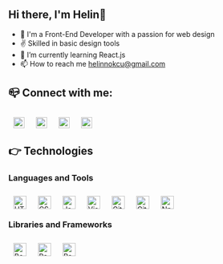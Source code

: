 ## Hi there, I'm Helin👋

- 🤡 I'm a Front-End Developer with a passion for web design
- :v:  Skilled in basic design tools
- 🌱 I’m currently learning React.js
- 📫 How to reach me helinnokcu@gmail.com


## :mailbox_closed: Connect with me:
<p>
    <a href="mailto:helinnokcu@gmail.com" rel="stylesheet">
        <img align="left" alt="Helin_Okcu|Mail" width="22px" src="https://cdn.jsdelivr.net/npm/simple-icons@3.13.0/icons/gmail.svg" data-canonical-src="https://cdn.jsdelivr.net/npm/simple-icons@3.13.0/icons/gmail.svg" style="max-width: 100%;padding:10px;">
    </a>
    <a href="https://www.linkedin.com/in/helinokcu/" rel="stylesheet">
        <img align="left" alt="Helin Okcu|LinkedIn" width="22px" src="https://camo.githubusercontent.com/d659d2bac00c01b42bffbae84bdc121e828b8fecd5b4949ffa2575f5d9e4a371/68747470733a2f2f63646e2e6a7364656c6976722e6e65742f6e706d2f73696d706c652d69636f6e734076332f69636f6e732f6c696e6b6564696e2e737667" data-canonical-src="https://cdn.jsdelivr.net/npm/simple-icons@v3/icons/linkedin.svg" style="max-width: 100%; padding:10px;">
    </a>
    <a href="#" rel="stylesheet">
        <img align="left" alt="Helin Okcu|Medium" width="22px" src="https://cdn.jsdelivr.net/npm/simple-icons@3.13.0/icons/medium.svg" data-canonical-src="https://cdn.jsdelivr.net/npm/simple-icons@v3/icons/medium.svg" style="max-width: 100%;padding:10px;">
    </a>
    <a href="https://www.hackerrank.com/helinokcu" rel="stylesheet">
        <img align="left" alt="Helin Okcu|HackerRank" width="22px" src="https://cdn.jsdelivr.net/npm/simple-icons@3.13.0/icons/hackerrank.svg" data-canonical-src="https://cdn.jsdelivr.net/npm/simple-icons@v3/icons/hackerrank.svg" style="max-width: 100%;padding:10px;">
    </a>
</p>
<br>
</br>

## :point_right: Technologies
### Languages and Tools
<p>
    <a href="#" rel="stylesheet">
        <img align="left" alt="HTML5" title="HTML5" width="26px" src="https://cdn.jsdelivr.net/npm/simple-icons@3.13.0/icons/html5.svg" style="max-width: 100%;padding:10px;">
    <a href="#" rel="stylesheet">
        <img align="left" alt="CSS3" title="CSS3" width="26px" src="https://cdn.jsdelivr.net/npm/simple-icons@3.13.0/icons/css3.svg" style="max-width: 100%;padding:10px;">
    </a>
    <a href="#" rel="stylesheet">
        <img align="left" alt="JavaScript" title="JavaScript" width="26px" src="https://cdn.jsdelivr.net/npm/simple-icons@3.13.0/icons/javascript.svg" style="max-width: 100%;padding:10px;">
    </a>
    <a href="#" rel="stylesheet">
        <img align="left" alt="Visual Studio Code" title="Visual Studio Code" width="26px" src="https://cdn.jsdelivr.net/npm/simple-icons@3.13.0/icons/visualstudiocode.svg" style="max-width: 100%; padding:10px;">
    </a>
    <a href="#" rel="stylesheet">
        <img align="left" alt="Git" title="Git" width="26px" src="https://cdn.jsdelivr.net/npm/simple-icons@3.13.0/icons/git.svg" style="max-width: 100%; padding:10px;">
    </a>
    <a href="#" rel="stylesheet">
        <img align="left" alt="GitHub" title="GitHub" width="26px" src="https://cdn.jsdelivr.net/npm/simple-icons@3.13.0/icons/github.svg" style="max-width: 100%;padding:10px;">
    </a>
    <a href="#" rel="stylesheet">
        <img align="left" alt="Npm" title="Npm" width="26px" src="https://cdn.jsdelivr.net/npm/simple-icons@3.13.0/icons/npm.svg" style="max-width: 100%;padding:10px;">
    </a>

</p>
<br>
<br>

### Libraries and Frameworks
<p>
    <a href="#" rel="stylesheet">
        <img align="left" alt="Bootstrap" title="Bootstrap" width="26px" src="https://cdn.jsdelivr.net/npm/simple-icons@3.13.0/icons/bootstrap.svg" style="max-width: 100%;padding:10px;">
    <a href="#" rel="stylesheet">
        <img align="left" alt="React" title="React" width="26px" src="https://cdn.jsdelivr.net/npm/simple-icons@3.13.0/icons/react.svg" style="max-width: 100%;padding:10px;">
    <a href="#" rel="stylesheet">
        <img align="left" alt="Redux" title="Redux" width="26px" src="https://cdn.jsdelivr.net/npm/simple-icons@3.13.0/icons/redux.svg" style="max-width: 100%;padding:10px;">
</p>
